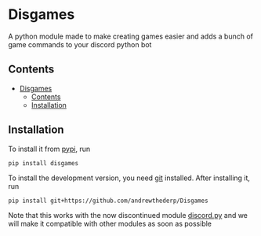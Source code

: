 # Disgames

A python module made to make creating games easier and adds a bunch of game commands to your discord python bot

## Contents

- [Disgames](#disgames)
  - [Contents](#contents)
  - [Installation](#installation)

## Installation

To install it from [pypi](https://pypi.org/project/disgames), run

```sh
pip install disgames
```

To install the development version, you need [git](https://git-scm.com/downloads) installed. After installing it, run

```shell
pip install git+https://github.com/andrewthederp/Disgames
```

Note that this works with the now discontinued module [discord.py](https://pypi.org/project/discord) and we
will make it compatible with other modules as soon as possible

